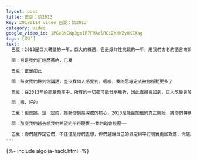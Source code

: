 ```yaml
---
layout: post
title: 巴夏：談2013
key: 20180114_video_巴夏：談2013
category: video
google_video_id: 1PGeBNCWp3goIR7FMAelRCiZKNWZyHKZAag
tags: [影片]
text: |
  巴夏：2013是巨大轉變的一年，巨大的機遇，它是爆炸性挑戰的一年，用我們古老的語言來說數字13：Saibo（印地語：尊貴的先生），2013，Saibo會發送更多的訊息，Saibo這個捉弄人的傢伙，做好準備吧。我們可不能為他決定要做的事情負責，但它會讓你們許多人從你們的定式中動搖，如果你們願意被改變或動搖的話，這場撼動會很有趣（指帶來一些改變）

  問：可是我們正經歷著吶，巴夏

  巴夏：正是如此

  問：每次我們聽到你講話，至少我個人感覺到，喔噢，我的思維定式被你撼動更多了

  巴夏：在2013年的能量頻率中，所有的一切都可能分崩離析，因此震撼會加劇，巨大改變會加劇，準備好駕馭它吧。如果你準備好了，旅程會充滿樂趣的

  問：嗯，好的

  巴夏：但震撼，是一定的，撼動你到最深處的核心，2013是能量加倍的真正開始，將你們轉換入新的你們希望的平行現實，準備好吧。

  問：那麼我們越去想我們希望的平行現實⋯⋯我們越會經歷⋯⋯

  巴夏：你們越界定它們，不僅僅是你們去想，你們越讓自己的界定與平行現實更加對應，你越是被這種能量衝擊，你在這個頻率中振動的時候，你越是會感到平靜。再次記住，以無限的速度穿越，感覺就像是完全靜止，在靜止（平靜的能量）中，一切才會彰顯出來
---
```


{%- include algolia-hack.html -%}
